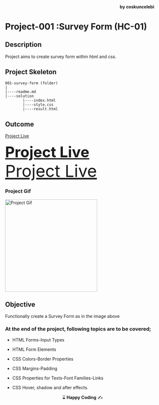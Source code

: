 <h4 align="right">by coskuncelebi <img 
  src="/assets/mcc_icon_v4.svg"  width="15px"></h4>

# Project-001 :Survey Form (HC-01)

## Description
Project aims to create survey form within html and css.

## Project Skeleton 

```
001-survey-form (folder)
|
|----readme.md             
|----solution
        |----index.html  
        |----style.css   
        |----result.html 
```

## Outcome
[Project Live](https://www.mcc1461.com/survey)

<div ><a  style="font-size:48px; font-weight: bold" href="https://www.mcc1461.com/survey">Project Live</a></div>

<div style="font-size:54px;">
  <a href="https://www.mcc1461.com/survey">Project Live</a>
</div>


### Project Gif
<img src="assets/survey.gif" alt="Project Gif" width="300">


## Objective

Functionally create a Survey Form as in the image above

### At the end of the project, following topics are to be covered;

- HTML Forms-Input Types 

- HTML Form Elements

- CSS Colors-Border Properties

- CSS Margins-Padding

- CSS Properties for Texts-Font Families-Links
- CSS Hover, shadow and after effects.



<p align="center"> &#8987; <strong>Happy Coding</strong>  &#9997; </p>


